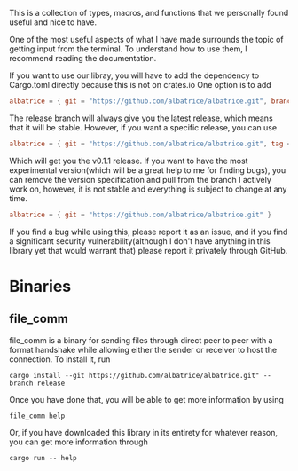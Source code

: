 This is a collection of types, macros, and functions that we personally found
useful and nice to have.

One of the most useful aspects of what I have made surrounds the topic
of getting input from the terminal. To understand how to use them,
I recommend reading the documentation.

If you want to use our libray, you will have to add the dependency
to Cargo.toml directly because this is not on crates.io
One option is to add
```toml
albatrice = { git = "https://github.com/albatrice/albatrice.git", branch = "release" }
```
The release branch will always give you the latest release, which
means that it will be stable. However, if you want a specific release,
you can use
```toml
albatrice = { git = "https://github.com/albatrice/albatrice.git", tag = "v0.1.1" }
```
Which will get you the v0.1.1 release. If you want to have the most
experimental version(which will be a great help to me for finding bugs),
you can remove the version specification and pull from the branch I actively
work on, however, it is not stable and everything is subject to change at any
time.
```toml
albatrice = { git = "https://github.com/albatrice/albatrice.git" }
```
If you find a bug while using this, please report it as an issue,
and if you find a significant security vulnerability(although
I don't have anything in this library yet that would warrant that)
please report it privately through GitHub.

# Binaries
## file_comm
file_comm is a binary for sending files through direct peer to peer with a format
handshake while allowing either the sender or receiver to host the
connection.
To install it, run
```
cargo install --git https://github.com/albatrice/albatrice.git" --branch release
```
Once you have done that, you will be able to get more information by using
```
file_comm help
```
Or, if you have downloaded this library in its entirety for whatever
reason, you can get more information through
```
cargo run -- help
```
